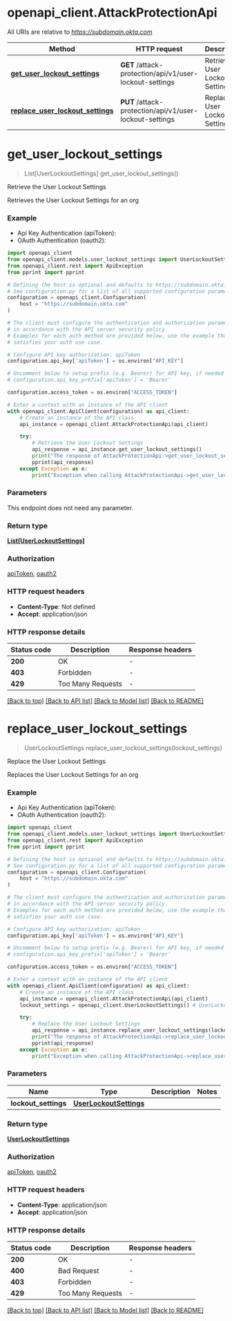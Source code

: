 # openapi_client.AttackProtectionApi

All URIs are relative to *https://subdomain.okta.com*

Method | HTTP request | Description
------------- | ------------- | -------------
[**get_user_lockout_settings**](AttackProtectionApi.md#get_user_lockout_settings) | **GET** /attack-protection/api/v1/user-lockout-settings | Retrieve the User Lockout Settings
[**replace_user_lockout_settings**](AttackProtectionApi.md#replace_user_lockout_settings) | **PUT** /attack-protection/api/v1/user-lockout-settings | Replace the User Lockout Settings


# **get_user_lockout_settings**
> List[UserLockoutSettings] get_user_lockout_settings()

Retrieve the User Lockout Settings

Retrieves the User Lockout Settings for an org

### Example

* Api Key Authentication (apiToken):
* OAuth Authentication (oauth2):

```python
import openapi_client
from openapi_client.models.user_lockout_settings import UserLockoutSettings
from openapi_client.rest import ApiException
from pprint import pprint

# Defining the host is optional and defaults to https://subdomain.okta.com
# See configuration.py for a list of all supported configuration parameters.
configuration = openapi_client.Configuration(
    host = "https://subdomain.okta.com"
)

# The client must configure the authentication and authorization parameters
# in accordance with the API server security policy.
# Examples for each auth method are provided below, use the example that
# satisfies your auth use case.

# Configure API key authorization: apiToken
configuration.api_key['apiToken'] = os.environ["API_KEY"]

# Uncomment below to setup prefix (e.g. Bearer) for API key, if needed
# configuration.api_key_prefix['apiToken'] = 'Bearer'

configuration.access_token = os.environ["ACCESS_TOKEN"]

# Enter a context with an instance of the API client
with openapi_client.ApiClient(configuration) as api_client:
    # Create an instance of the API class
    api_instance = openapi_client.AttackProtectionApi(api_client)

    try:
        # Retrieve the User Lockout Settings
        api_response = api_instance.get_user_lockout_settings()
        print("The response of AttackProtectionApi->get_user_lockout_settings:\n")
        pprint(api_response)
    except Exception as e:
        print("Exception when calling AttackProtectionApi->get_user_lockout_settings: %s\n" % e)
```



### Parameters

This endpoint does not need any parameter.

### Return type

[**List[UserLockoutSettings]**](UserLockoutSettings.md)

### Authorization

[apiToken](../README.md#apiToken), [oauth2](../README.md#oauth2)

### HTTP request headers

 - **Content-Type**: Not defined
 - **Accept**: application/json

### HTTP response details

| Status code | Description | Response headers |
|-------------|-------------|------------------|
**200** | OK |  -  |
**403** | Forbidden |  -  |
**429** | Too Many Requests |  -  |

[[Back to top]](#) [[Back to API list]](../README.md#documentation-for-api-endpoints) [[Back to Model list]](../README.md#documentation-for-models) [[Back to README]](../README.md)

# **replace_user_lockout_settings**
> UserLockoutSettings replace_user_lockout_settings(lockout_settings)

Replace the User Lockout Settings

Replaces the User Lockout Settings for an org

### Example

* Api Key Authentication (apiToken):
* OAuth Authentication (oauth2):

```python
import openapi_client
from openapi_client.models.user_lockout_settings import UserLockoutSettings
from openapi_client.rest import ApiException
from pprint import pprint

# Defining the host is optional and defaults to https://subdomain.okta.com
# See configuration.py for a list of all supported configuration parameters.
configuration = openapi_client.Configuration(
    host = "https://subdomain.okta.com"
)

# The client must configure the authentication and authorization parameters
# in accordance with the API server security policy.
# Examples for each auth method are provided below, use the example that
# satisfies your auth use case.

# Configure API key authorization: apiToken
configuration.api_key['apiToken'] = os.environ["API_KEY"]

# Uncomment below to setup prefix (e.g. Bearer) for API key, if needed
# configuration.api_key_prefix['apiToken'] = 'Bearer'

configuration.access_token = os.environ["ACCESS_TOKEN"]

# Enter a context with an instance of the API client
with openapi_client.ApiClient(configuration) as api_client:
    # Create an instance of the API class
    api_instance = openapi_client.AttackProtectionApi(api_client)
    lockout_settings = openapi_client.UserLockoutSettings() # UserLockoutSettings | 

    try:
        # Replace the User Lockout Settings
        api_response = api_instance.replace_user_lockout_settings(lockout_settings)
        print("The response of AttackProtectionApi->replace_user_lockout_settings:\n")
        pprint(api_response)
    except Exception as e:
        print("Exception when calling AttackProtectionApi->replace_user_lockout_settings: %s\n" % e)
```



### Parameters


Name | Type | Description  | Notes
------------- | ------------- | ------------- | -------------
 **lockout_settings** | [**UserLockoutSettings**](UserLockoutSettings.md)|  | 

### Return type

[**UserLockoutSettings**](UserLockoutSettings.md)

### Authorization

[apiToken](../README.md#apiToken), [oauth2](../README.md#oauth2)

### HTTP request headers

 - **Content-Type**: application/json
 - **Accept**: application/json

### HTTP response details

| Status code | Description | Response headers |
|-------------|-------------|------------------|
**200** | OK |  -  |
**400** | Bad Request |  -  |
**403** | Forbidden |  -  |
**429** | Too Many Requests |  -  |

[[Back to top]](#) [[Back to API list]](../README.md#documentation-for-api-endpoints) [[Back to Model list]](../README.md#documentation-for-models) [[Back to README]](../README.md)

